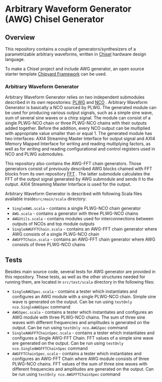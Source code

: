 Arbitrary Waveform Generator (AWG) Chisel Generator
========================================================

## Overview
This repository contains a couple of generators/synthesizers of a parametrizable arbitrary waveforms, written in [Chisel](http://www.chisel-lang.org) hardware design language.

To make a Chisel project and include AWG generator, an open source starter template [Chipyard Framework](http://github.com/ucb-bar/chipyard) can be used.

### Arbitrary Waveform Generator
Arbitrary Waveform Generator relies on two independent submodules described in its own repositories: [PLWG](https://github.com/milovanovic/plwg) and [NCO](https://github.com/milovanovic/nco) . 
Arbitrary Waveform Generator is basically a NCO sourced by PLWG. The generated module can be used for producing various output signals, such as a simple sine wave, sum of several sine waves or a chirp signal. 
The module can consist of a single PLWG-NCO chain or three PLWG-NCO chains with their outputs added together. Before the addition, every NCO output can be multiplied with appropriate value smaller than or equal 1.
The generated module has two interfaces: AXI4 Streaming Master Interface for output signal and AXI4 Memory Mapped Interface for writing and reading multiplying factors, as well as for writing and reading 
configurational and control registers used in NCO and PLWG submodules.

This repository also contains the AWG-FFT chain generators. Those generators consist of previously described AWG blocks chained with FFT blocks from its own repository [FFT](https://github.com/milovanovic/sdf-fft) . The 
latter submodule calculates the FFT of the output signal generated by AWG submodule and sends it to the output. AXI4 Streaming Master Interface is used for the output.

Arbitrary Waveform Generator is described with following Scala files available inside`src/main/scala` directory:

 - `SingleAWG.scala` - contains a single PLWG-NCO chain generator
 - `AWG.scala` - contains a generator with three PLWG-NCO chains
 - `AWGUtils.scala` - contains modules used for interconnections between outputs of NCOs and top module outputs
 - `SingleAWGFFTChain.scala` - contains an AWG-FFT chain generator where AWG consists of a single PLWG-NCO chain
 - `AWGFFTChain.scala` - contains an AWG-FFT chain generator where AWG consists of three PLWG-NCO chains

## Tests

Besides main source code, several tests for AWG generator are provided in this repository. These tests, as well as the other structures needed for running them, are located in `src/test/scala` directory in the following files:
- `SingleAWGSpec.scala` - contains a tester which instantiates and configures an AWG module with a single PLWG-NCO chain. Simple sine wave is generated on the output. Can be run using `testOnly nco.SingleAWGSpec` command
- `AWGSpec.scala` - contains a tester which instantiates and configures an AWG module with three PLWG-NCO chains. The sum of three sine waves with different frequencies and amplitudes is generated on the output. 
Can be run using `testOnly nco.AWGSpec` command
- `SingleAWGFFTChainSpec.scala` - contains a tester which instantiates and configures a Single AWG-FFT Chain. FFT values of a simple sine wave are generated on the output. Can be run using 
`testOnly nco.SingleAWGFFTChainSpec` command
- `AWGFFTChainSpec.scala` - contains a tester which instantiates and configures an AWG-FFT Chain where AWG module consists of three PLWG-NCO chains. FFT values of the sum of three sine waves with different 
frequencies and amplitudes are generated on the output. Can be run using `testOnly nco.AWGFFTChainSpec` command
